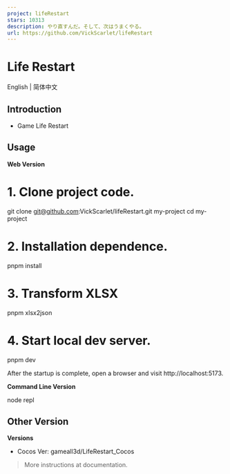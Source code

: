 ```yaml
---
project: lifeRestart
stars: 10313
description: やり直すんだ。そして、次はうまくやる。
url: https://github.com/VickScarlet/lifeRestart
---
```


Life Restart
============

English | 简体中文

Introduction
------------

-   Game Life Restart

Usage
-----

**Web Version**  

# 1. Clone project code.
git clone git@github.com:VickScarlet/lifeRestart.git my-project
cd my-project

# 2. Installation dependence.
pnpm install

# 3. Transform XLSX
pnpm xlsx2json

# 4. Start local dev server.
pnpm dev

After the startup is complete, open a browser and visit http://localhost:5173.

**Command Line Version**  

node repl

Other Version
-------------

**Versions**  

-   Cocos Ver: gameall3d/LifeRestart\_Cocos

> More instructions at documentation.
